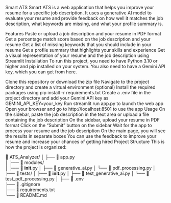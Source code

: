 Smart ATS
Smart ATS is a web application that helps you improve your resume for a specific job description. It uses a generative AI model to evaluate your resume and provide feedback on how well it matches the job description, what keywords are missing, and what your profile summary is.

Features
Paste or upload a job description and your resume in PDF format
Get a percentage match score based on the job description and your resume
Get a list of missing keywords that you should include in your resume
Get a profile summary that highlights your skills and experience
Get a visual representation of your resume and the job description using Streamlit
Installation
To run this project, you need to have Python 3.10 or higher and pip installed on your system. You also need to have a Gemini API key, which you can get from here.

Clone this repository or download the zip file
Navigate to the project directory and create a virtual environment (optional)
Install the required packages using pip install -r requirements.txt
Create a .env file in the project directory and add your Gemini API key as GEMINI_API_KEY=your_key
Run streamlit run app.py to launch the web app
Open your browser and go to http://localhost:8501 to use the app
Usage
On the sidebar, paste the job description in the text area or upload a file containing the job description
On the sidebar, upload your resume in PDF format
Click on the “Submit” button on the sidebar
Wait for the app to process your resume and the job description
On the main page, you will see the results in separate boxes
You can use the feedback to improve your resume and increase your chances of getting hired
Project Structure
This is how the project is organized:

📁 ATS_Analyzer/
│
├── 🐍 app.py  
│
├── 📁 modules/  
│   ├── 🐍 __init__.py
│   ├── 🐍 generative_ai.py
│   └── 🐍 pdf_processing.py
│
├── 📁 tests/ 
│   ├── 🐍 __init__.py
│   ├── 🐍 test_generative_ai.py
│   └── 🐍 test_pdf_processing.py
│
├── 🔑 .env  
├── 🚫 .gitignore  
├── 📝 requirements.txt  
└── 📄 README.md